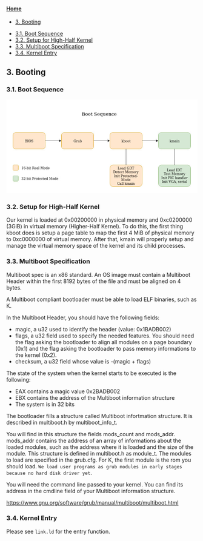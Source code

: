 #### [Home](README.md)

- [3. Booting](#3-booting)
* [3.1. Boot Sequence](#31-boot-sequence)
* [3.2. Setup for High-Half Kernel](#32-setup-for-high-half-kernel)
* [3.3. Multiboot Specification](#33-multiboot-specification)
* [3.4. Kernel Entry](#34-kernel-entry)

## 3. Booting
### 3.1. Boot Sequence
![Boot Sequence](resources/Boot_Sequence.jpg)

### 3.2. Setup for High-Half Kernel
Our kernel is loaded at 0x00200000 in physical memory and 0xc0200000 (3GiB) in virtual memory (Higher-Half Kernel).
To do this, the first thing kboot does is setup a page table to map the first 4 MiB of physical memory to 0xc0000000 of virtual memory.
After that, kmain will properly setup and manage the virtual memory space of the kernel and its child processes.

### 3.3. Multiboot Specification
Multiboot spec is an x86 standard. An OS image must contain a Multiboot Header within the first 8192 bytes of the file and must be aligned on 4 bytes.

A Multiboot compliant bootloader must be able to load ELF binaries, such as K.

In the Multiboot Header, you should have the following fields:
- magic, a u32 used to identify the header (value: 0x1BADB002)
- flags, a u32 field used to specify the needed features. You should need the flag asking the bootloader to align all modules on a page boundary (0x1) 
and the flag asking the bootloader to pass memory informations to the kernel (0x2).
- checksum, a u32 field whose value is -(magic + flags)

The state of the system when the kernel starts to be executed is the following:
- EAX contains a magic value 0x2BADB002
- EBX contains the address of the Multiboot information structure
- The system is in 32 bits

The bootloader fills a structure called Multiboot infortmation structure. It is described in multiboot.h by multiboot_info_t.

You will find in this structure the fields mods_count and mods_addr. mods_addr contains the address of an array of informations about the loaded modules, such as the address where it is loaded and the size of the module. This structure is defined in multiboot.h as module_t. The modules to load are specified in the grub.cfg. For K, the first module is the rom you should load. 
```We load user programs as grub modules in early stages because no hard disk driver yet```.

You will need the command line passed to your kernel. You can find its address in the cmdline field of your Multiboot information structure.

https://www.gnu.org/software/grub/manual/multiboot/multiboot.html

### 3.4. Kernel Entry
Please see ```link.ld``` for the entry function.
